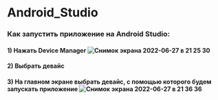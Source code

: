 # Android_Studio
### Как запустить приложение на Android Studio:
#### 1) Нажать Device Manager ![Снимок экрана 2022-06-27 в 21 25 30](https://user-images.githubusercontent.com/97560197/176010810-56771fe4-6c67-4fa9-baee-eecc3aad4066.png)
#### 2) Выбрать девайс
#### 3) На главном экране выбрать девайс, с помощью которого будем запускать приложение ![Снимок экрана 2022-06-27 в 21 36 36](https://user-images.githubusercontent.com/97560197/176012120-c30f8858-d6fe-43bc-90a3-4dfc8021b1bb.png)

